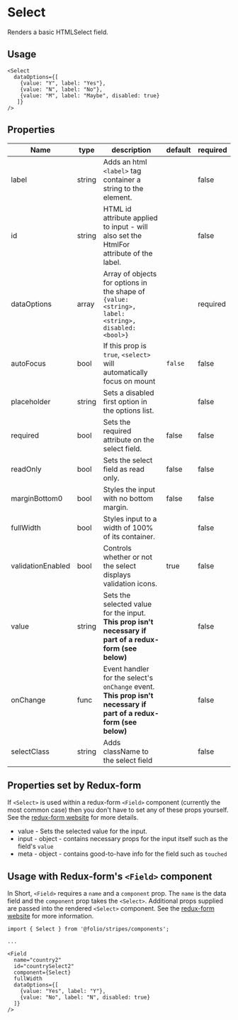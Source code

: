 # Select
Renders a basic HTMLSelect field.

## Usage

```
<Select
  dataOptions={[
    {value: "Y", label: "Yes"},
    {value: "N", label: "No"},
    {value: "M", label: "Maybe", disabled: true}
   ]}
/>
```

## Properties

Name | type | description | default | required
--- | --- | --- | --- | ---
label | string | Adds an html `<label>` tag container a string to the element. | | false
id | string | HTML id attribute applied to input - will also set the HtmlFor attribute of the label. |  | false
dataOptions | array | Array of objects for options in the shape of `{value:<string>, label: <string>, disabled:<bool>}` |  | required
autoFocus | bool | If this prop is `true`, `<select>` will automatically focus on mount | `false` | false
placeholder | string | Sets a disabled first option in the options list. |  | false
required | bool | Sets the required attribute on the select field. | false | false
readOnly | bool | Sets the select field as read only. | false | false
marginBottom0 | bool | Styles the input with no bottom margin. | false | false
fullWidth | bool | Styles input to a width of 100% of its container. | | false
validationEnabled | bool | Controls whether or not the select displays validation icons. | true | false
value | string | Sets the selected value for the input. **This prop isn't necessary if part of a redux-form (see below)** | | false
onChange | func | Event handler for the select's `onChange` event. **This prop isn't necessary if part of a redux-form (see below)** | | false
selectClass | string | Adds className to the select field | | false

## Properties set by Redux-form
If `<Select>` is used within a redux-form `<Field>` component (currently the most common case) then you don't have to set any of these props yourself. See the [redux-form website](https://redux-form.com/7.2.0/) for more details.

* value - Sets the selected value for the input.
* input - object - contains necessary props for the input itself such as the field's `value`
* meta - object - contains good-to-have info for the field such as `touched`

## Usage with Redux-form's `<Field>` component
In Short, `<Field>` requires a `name` and a `component` prop. The `name` is the data field and the `component` prop takes the `<Select>`. Additional props supplied are passed into the rendered `<Select>` component.
See the [redux-form website](https://redux-form.com/7.2.0/) for more information.

```
import { Select } from '@folio/stripes/components';

...

<Field
  name="country2"
  id="countrySelect2"
  component={Select}
  fullWidth
  dataOptions={[
    {value: "Yes", label: "Y"},
    {value: "No", label: "N", disabled: true}
  ]}
/>
```

